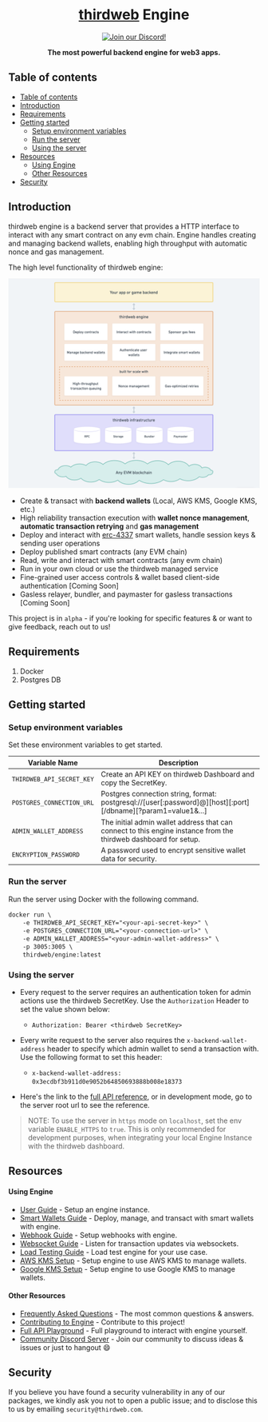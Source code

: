<p align="center">
    <br />
    <a href="https://thirdweb.com">
        <img src="https://github.com/thirdweb-dev/js/blob/main/packages/sdk/logo.svg?raw=true" width="200" alt=""/></a>
    <br />
</p>

<h1 align="center"><a href='https://thirdweb.com/'>thirdweb</a> Engine</h1>

<p align="center">
    <a href="https://discord.gg/thirdweb">
        <img alt="Join our Discord!" src="https://img.shields.io/discord/834227967404146718.svg?color=7289da&label=discord&logo=discord&style=flat"/>
    </a>
</p>

<p align="center"><strong>The most powerful backend engine for web3 apps.</strong></p>

## Table of contents

- [Table of contents](#table-of-contents)
- [Introduction](#introduction)
- [Requirements](#requirements)
- [Getting started](#getting-started)
  - [Setup environment variables](#setup-environment-variables)
  - [Run the server](#run-the-server)
  - [Using the server](#using-the-server)
- [Resources](#resources)
  - [Using Engine](#using-engine)
  - [Other Resources](#other-resources)
- [Security](#security)

## Introduction

thirdweb engine is a backend server that provides a HTTP interface to interact with any smart contract on any evm chain. Engine handles creating and managing backend wallets, enabling high throughput with automatic nonce and gas management.

The high level functionality of thirdweb engine:

<!-- Source: https://whimsical.com/engine-architecture-2G6rXEvUM2HFmVwKxPWyzS -->
<img src="./docs/images/overview.png" alt="Overview" width="820">

- Create & transact with **backend wallets** (Local, AWS KMS, Google KMS, etc.)
- High reliability transaction execution with **wallet nonce management**, **automatic transaction retrying** and **gas management**
- Deploy and interact with [erc-4337](https://eips.ethereum.org/EIPS/eip-4337) smart wallets, handle session keys & sending user operations
- Deploy published smart contracts (any EVM chain)
- Read, write and interact with smart contracts (any evm chain)
- Run in your own cloud or use the thirdweb managed service
- Fine-grained user access controls & wallet based client-side authentication [Coming Soon]
- Gasless relayer, bundler, and paymaster for gasless transactions [Coming Soon]

This project is in `alpha` - if you're looking for specific features & or want to give feedback, reach out to us!

## Requirements

1. Docker
2. Postgres DB

## Getting started

### Setup environment variables

Set these environment variables to get started.

| Variable Name             | Description                                                                                                      |
| ------------------------- | ---------------------------------------------------------------------------------------------------------------- |
| `THIRDWEB_API_SECRET_KEY` | Create an API KEY on thirdweb Dashboard and copy the SecretKey.                                                  |
| `POSTGRES_CONNECTION_URL` | Postgres connection string, format: postgresql://[user[:password]@][host][:port][/dbname][?param1=value1&...]    |
| `ADMIN_WALLET_ADDRESS`    | The initial admin wallet address that can connect to this engine instance from the thirdweb dashboard for setup. |
| `ENCRYPTION_PASSWORD`     | A password used to encrypt sensitive wallet data for security.                                                   |

### Run the server

Run the server using Docker with the following command.

```
docker run \
    -e THIRDWEB_API_SECRET_KEY="<your-api-secret-key>" \
    -e POSTGRES_CONNECTION_URL="<your-connection-url>" \
    -e ADMIN_WALLET_ADDRESS="<your-admin-wallet-address>" \
    -p 3005:3005 \
    thirdweb/engine:latest
```

### Using the server

- Every request to the server requires an authentication token for admin actions use the thirdweb SecretKey. Use the `Authorization` Header to set the value shown below:
  - `Authorization: Bearer <thirdweb SecretKey>`
- Every write request to the server also requires the `x-backend-wallet-address` header to specify which admin wallet to send a transaction with. Use the following format to set this header:

  - `x-backend-wallet-address: 0x3ecdbf3b911d0e9052b64850693888b008e18373`

- Here's the link to the [full API reference](https://redocly.github.io/redoc/?url=https://demo.web3api.thirdweb.com/json), or in development mode, go to the server root url to see the reference.

> NOTE: To use the server in `https` mode on `localhost`, set the env variable `ENABLE_HTTPS` to `true`. This is only recommended for development purposes, when integrating your local Engine Instance with the thirdweb dashboard.

## Resources

#### Using Engine

- [User Guide](./docs/1-user-guide.md) - Setup an engine instance.
- [Smart Wallets Guide](./docs/2-smart-wallets.md) - Deploy, manage, and transact with smart wallets with engine.
- [Webhook Guide](./docs/3-webhook-guide.md) - Setup webhooks with engine.
- [Websocket Guide](./docs/4-websocket-guide.md) - Listen for transaction updates via websockets.
- [Load Testing Guide](./docs/addons/load-testing.md) - Load test engine for your use case.
- [AWS KMS Setup](./docs/kms/aws_kms_how_to.md) - Setup engine to use AWS KMS to manage wallets.
- [Google KMS Setup](./docs/kms/google_kms_how_to.md) - Setup engine to use Google KMS to manage wallets.

#### Other Resources

- [Frequently Asked Questions](./docs/addons/faqs.md) - The most common questions & answers.
- [Contributing to Engine](./docs/addons/contributing.md) - Contribute to this project!
- [Full API Playground](https://web3-api-akbv.chainsaw-dev.zeet.app) - Full playground to interact with engine yourself.
- [Community Discord Server](https://discord.gg/thirdweb) - Join our community to discuss ideas & issues or just to hangout 😄

## Security

If you believe you have found a security vulnerability in any of our packages, we kindly ask you not to open a public issue; and to disclose this to us by emailing `security@thirdweb.com`.
